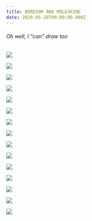 ```yaml
---
title: BOREDOM AND MOLESKINE
date: 2020-05-28T00:00:00.000Z
---
```

###### Oh well, I "can" draw too

![](https://ucarecdn.com/1717b2bb-598f-4091-a1b0-b1afafb1fb3b/)

![](https://ucarecdn.com/91eacfcd-b4d6-4c8c-b909-7cbd61289684/)

<div class="img-row">

![](https://ucarecdn.com/d5ea5357-e982-42ad-9f91-5381bce8137f/)

![](https://ucarecdn.com/ff30f03b-480d-41c9-aca8-8cc60675d3dc/)

![](https://ucarecdn.com/e8645d05-4ffe-4e8c-b7d2-ada9066d96f5/)

</div>

![](https://ucarecdn.com/c3648363-73aa-49bb-9a75-e5c666e32537/)

<div class="img-row">

![](https://ucarecdn.com/26245434-a391-43ae-97bc-bfde3610e30e/)

![](https://ucarecdn.com/41f2adcc-d99e-4408-9432-bf6d0b4f554e/)

</div>

<div class="img-row">

![](https://ucarecdn.com/2cc23310-7a5f-4139-80f4-0670b5b34be4/)

![](https://ucarecdn.com/764fb973-a64e-4231-a60d-3c308f3c77f6/)

</div>

<div class="img-row">

![](https://ucarecdn.com/97f4414a-8690-4f30-a3b0-b773eb47c996/)

![](https://ucarecdn.com/b0332f6a-ed83-4c35-ae14-58811638f95a/)

![](https://ucarecdn.com/b5500a64-9951-4be4-a8f8-5b9ab7f73b0f/)

</div>

![](https://ucarecdn.com/0737f91d-f32c-4022-b6c1-cc3798942ef1/)

![](https://ucarecdn.com/d21070d5-7a23-4c29-bf44-0a71c119d8da/)